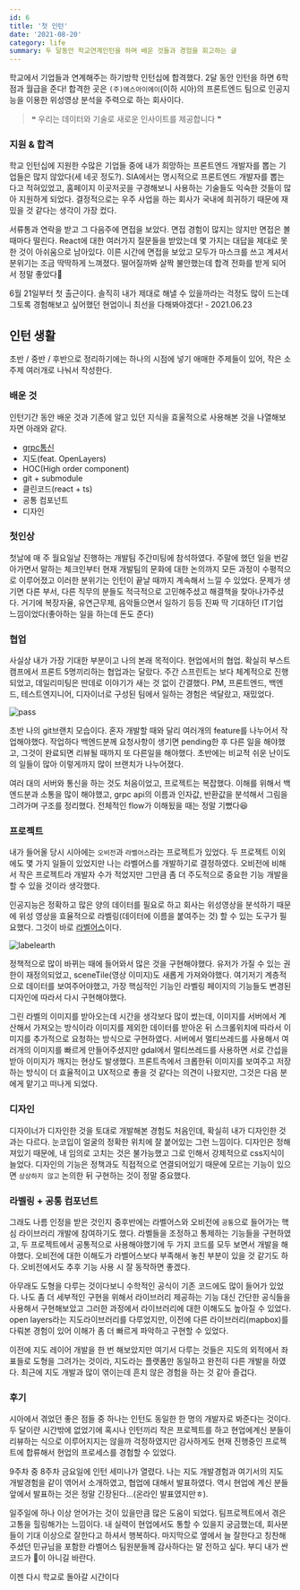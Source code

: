 ```yaml
---
id: 6
title: '첫 인턴'
date: '2021-08-20'
category: life
summary: 두 달동안 학교연계인턴을 하며 배운 것들과 경험을 회고하는 글
---
```


학교에서 기업들과 연계해주는 하기방학 인턴십에 합격했다. 2달 동안 인턴을 하면 6학점과 월급을 준다! 합격한 곳은 `(주)에스아이에이`(이하 시아)의 프론트엔드 팀으로 인공지능을 이용한 위성영상 분석을 주력으로 하는 회사이다.

> ❝ 우리는
> 데이터와 기술로
> 새로운 인사이트를
> 제공합니다 ❞

### 지원 & 합격

학교 인턴십에 지원한 수많은 기업들 중에 내가 희망하는 프론트엔드 개발자를 뽑는 기업들은 많지 않았다(세 네곳 정도?). SIA에서는 명시적으로 프론트엔드 개발자를 뽑는다고 적혀있었고, 홈페이지 이곳저곳을 구경해보니 사용하는 기술들도 익숙한 것들이 많아 지원하게 되었다. 결정적으로는 우주 사업을 하는 회사가 국내에 희귀하기 때문에 재밌을 것 같다는 생각이 가장 컸다.

서류통과 연락을 받고 그 다음주에 면접을 보았다. 면접 경험이 많지는 않지만 면접은 볼 때마다 떨린다. React에 대한 여러가지 질문들을 받았는데 몇 가지는 대답을 제대로 못한 것이 아쉬움으로 남아있다. 이른 시간에 면접을 보았고 모두가 마스크를 쓰고 계셔서 분위기는 조금 딱딱하게 느껴졌다. 떨어질까봐 살짝 불안했는데 합격 전화를 받게 되어서 정말 좋았다🤪

6월 21일부터 첫 출근이다. 솔직히 내가 제대로 해낼 수 있을까라는 걱정도 많이 드는데 그토록 경험해보고 싶어했던 현업이니 최선을 다해봐야겠다! - 2021.06.23

## 인턴 생활

초반 / 중반 / 후반으로 정리하기에는 하나의 시점에 넣기 애매한 주제들이 있어, 작은 소주제 여러개로 나눠서 작성한다.

### 배운 것

인턴기간 동안 배운 것과 기존에 알고 있던 지식을 효울적으로 사용해본 것을 나열해보자면 아래와 같다.

- [grpc통신](https://medium.com/naver-cloud-platform/nbp-%EA%B8%B0%EC%88%A0-%EA%B2%BD%ED%97%98-%EC%8B%9C%EB%8C%80%EC%9D%98-%ED%9D%90%EB%A6%84-grpc-%EA%B9%8A%EA%B2%8C-%ED%8C%8C%EA%B3%A0%EB%93%A4%EA%B8%B0-1-39e97cb3460)
- 지도(feat. OpenLayers)
- HOC(High order component)
- git + submodule
- 클린코드(react + ts)
- 공통 컴포넌트
- 디자인

### 첫인상

첫날에 매 주 월요일날 진행하는 개발팀 주간미팅에 참석하였다. 주말에 했던 일을 번갈아가면서 말하는 체크인부터 현재 개발팀의 문화에 대한 논의까지 모든 과정이 수평적으로 이루어졌고 이러한 분위기는 인턴이 끝날 때까지 계속해서 느낄 수 있었다. 문제가 생기면 다른 부서, 다른 직무의 분들도 적극적으로 고민해주셨고 해결책을 찾아나가주셨다. 거기에 복장자율, 유연근무제, 음악들으면서 일하기 등등 진짜 딱 기대하던 IT기업 느낌이었다(좋아하는 일을 하는데 돈도 준다)

### 협업

사실상 내가 가장 기대한 부분이고 나의 본래 목적이다. 현업에서의 협업. 확실히 부스트캠프에서 프론트 5명끼리하는 협업과는 달랐다. 주간 스프린트는 보다 체계적으로 진행되었고, 데일리미팅은 딴데로 이야기가 새는 것 없이 간결했다. PM, 프론트엔드, 백엔드, 테스트엔지니어, 디자이너로 구성된 팀에서 일하는 경험은 색달랐고, 재밌었다.

![pass](/life/images/sia-git.png)

초반 나의 git브랜치 모습이다. 혼자 개발할 때와 달리 여러개의 feature를 나누어서 작업해야했다. 작업하다 백엔드분께 요청사항이 생기면 pending한 후 다른 일을 해야했고, 그것이 완료되면 리뷰될 때까지 또 다른일을 해야했다. 초반에는 비교적 쉬운 난이도의 일들이 많아 이렇게까지 많이 브랜치가 나누어졌다.

여러 대의 서버와 통신을 하는 것도 처음이었고, 프로젝트는 복잡했다. 이해를 위해서 백엔드분과 소통을 많이 해야했고, grpc api의 이름과 인자값, 반환값을 분석해서 그림을 그려가며 구조를 정리했다. 전체적인 flow가 이해됬을 때는 정말 기뻤다😆

### 프로젝트

내가 들어올 당시 시아에는 `오비전`과 `라벨어스`라는 프로젝트가 있었다. 두 프로젝트 이외에도 몇 가지 일들이 있었지만 나는 라벨어스를 개발하기로 결정하였다. 오비전에 비해서 작은 프로젝트라 개발자 수가 적었지만 그만큼 좀 더 주도적으로 중요한 기능 개발을 할 수 있을 것이라 생각했다.

인공지능은 정확하고 많은 양의 데이터를 필요로 하고 회사는 위성영상을 분석하기 때문에 위성 영상을 효율적으로 라벨링(데이터에 이름을 붙여주는 것) 할 수 있는 도구가 필요했다. 그것이 바로 [라벨어스](https://recruit.si-analytics.ai/fa510954-29e3-420e-89c5-bfab2a936fae)이다.

![labelearth](/life/images/labelearth.png)

정책적으로 많이 바뀌는 때에 들어와서 많은 것을 구현해야했다. 유저가 가질 수 있는 권한이 재정의되었고, sceneTile(영상 이미지)도 새롭게 가져와야했다. 여기저기 계층적으로 데이터를 보여주어야했고, 가장 핵심적인 기능인 라벨링 페이지의 기능들도 변경된 디자인에 따라서 다시 구현해야했다.

그린 라벨의 이미지를 받아오는데 시간을 생각보다 많이 썼는데, 이미지를 서버에서 계산해서 가져오는 방식이라 이미지를 제외한 데이터를 받아온 뒤 스크롤위치에 따라서 이미지를 추가적으로 요청하는 방식으로 구현하였다. 서버에서 멀티쓰레드를 사용해서 여러개의 이미지를 빠르게 만들어주셨지만 gdal에서 멀티쓰레드를 사용하면 서로 간섭을 받아 이미지가 깨지는 현상도 발생했다. 프론트측에서 크롭한뒤 이미지를 보여주고 저장하는 방식이 더 효율적이고 UX적으로 좋을 것 같다는 의견이 나왔지만, 그것은 다음 분에게 맡기고 떠나게 되었다.

### 디자인

디자이너가 디자인한 것을 토대로 개발해본 경험도 처음인데, 확실히 내가 디자인한 것과는 다르다. 눈코입이 얼굴의 정확한 위치에 잘 붙어있는 그런 느낌이다. 디자인은 정해져있기 때문에, 내 임의로 고치는 것은 불가능했고 그로 인해서 강제적으로 css지식이 늘었다. 디자인의 기능은 정책과도 직접적으로 연결되어있기 때문에 모르는 기능이 있으면 `상상하지 않고` 논의한 뒤 구현하는 것이 정말 중요했다.

### 라벨링 + 공통 컴포넌트

그래도 나름 인정을 받은 것인지 중후반에는 라벨어스와 오비전에 `공통`으로 들어가는 핵심 라이브러리 개발에 참여하기도 했다. 라벨들을 조정하고 통제하는 기능들을 구현하였고, 두 프로젝트에서 공통적으로 사용해야했기에 두 가지 코드를 모두 보면서 개발을 해야했다. 오비전에 대한 이해도가 라벨어스보다 부족해서 놓친 부분이 있을 것 같기도 하다. 오비전에서도 추후 기능 사용 시 잘 동작하면 좋겠다.

아무래도 도형을 다루는 것이다보니 수학적인 공식이 기존 코드에도 많이 들어가 있었다. 나도 좀 더 세부적인 구현을 위해서 라이브러리 제공하는 기능 대신 간단한 공식들을 사용해서 구현해보았고 그러한 과정에서 라이브러리에 대한 이해도도 높아질 수 있었다. open layers라는 지도라이브러리를 다루었지만, 이전에 다른 라이브러리(mapbox)를 다뤄본 경험이 있어 이해가 좀 더 빠르게 파악하고 구현할 수 있었다.

이전에 지도 레이어 개발을 한 번 해보았지만 여기서 다루는 것들은 지도의 외적에서 좌표들로 도형을 그려가는 것이라, 지도라는 플랫폼만 동일하고 완전히 다른 개발을 하였다. 최근에 지도 개발과 많이 엮이는데 흔치 않은 경험을 하는 것 같아 즐겁다.

### 후기

시아에서 겪었던 좋은 점들 중 하나는 인턴도 동일한 한 명의 개발자로 봐준다는 것이다. 두 달이란 시간밖에 없었기에 혹시나 인턴끼리 작은 프로젝트를 하고 현업에계신 분들이 리뷰하는 식으로 이루어지지는 않을까 걱정하였지만 감사하게도 현재 진행중인 프로젝트에 합류해서 현업의 프로세스를 경험할 수 있었다.

9주차 중 8주차 금요일에 인턴 세미나가 열렸다. 나는 지도 개발경험과 여기서의 지도 개발경험을 같이 엮어서 소개하였고, 협업에 대해서 발표하였다. 역시 현업에 계신 분들 앞에서 발표하는 것은 정말 긴장된다...(온라인 발표였지만ㅎ).

일주일에 하나 이상 얻어가는 것이 있을만큼 많은 도움이 되었다. 팀프로젝트에서 겪은 고통을 힐링해가는 느낌이다. 내 실력이 현업에서도 통할 수 있을지 궁금했는데, 회사분들이 기대 이상으로 잘한다고 하셔서 행복하다. 마지막으로 옆에서 늘 잘한다고 칭찬해주셨던 민규님을 포함한 라벨어스 팀원분들께 감사하다는 말 전하고 싶다. 부디 내가 싼 코드가 💩이 아니길 바란다.

이젠 다시 학교로 돌아갈 시간이다
